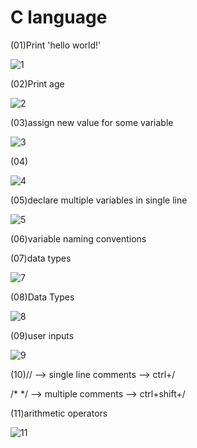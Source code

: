 # C language

(01)Print 'hello world!'

 ![1](https://github.com/user-attachments/assets/5893c371-9991-42fc-ae48-f79d3895be62)


(02)Print age

![2](https://github.com/user-attachments/assets/c8eae5fe-0327-4048-b527-1f315b12bb32)

(03)assign new value for some variable

![3](https://github.com/user-attachments/assets/bc1692b7-88c2-4868-b85a-8faca2e25ea8)


(04)

![4](https://github.com/user-attachments/assets/ce70ebb1-d203-4c56-8a4e-6d15c29725e9)


(05)declare multiple variables in single line

![5](https://github.com/user-attachments/assets/a003d05b-23cf-468a-bb98-00856f3f1cfa)


(06)variable naming conventions

(07)data types

![7](https://github.com/user-attachments/assets/5003cd23-f99a-4a4a-9bae-aba3569d0a28)


(08)Data Types

![8](https://github.com/user-attachments/assets/ef4db3a1-9f62-4cf3-8a01-f7e9adadfe58)


(09)user inputs

![9](https://github.com/user-attachments/assets/f3910ae7-a84c-4f58-8ccb-ef0c4037892a)


(10)// --> single line comments  --> ctrl+/

/*  */ --> multiple comments --> ctrl+shift+/

(11)arithmetic operators

![11](https://github.com/user-attachments/assets/95902d75-5bea-4dac-bf25-ac9ad2022466)










